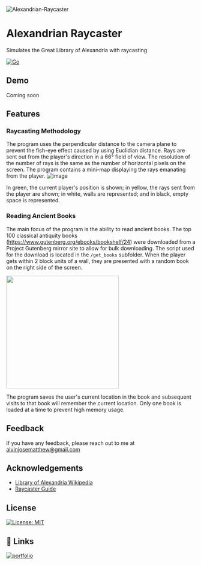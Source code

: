![Alexandrian-Raycaster](https://github.com/user-attachments/assets/e94e726d-4f11-4d76-8343-c78f15ed4a3f)

# Alexandrian Raycaster
Simulates the Great Library of Alexandria with raycasting

[![Go](https://img.shields.io/badge/Go-%2300ADD8.svg?&logo=go&logoColor=white)](#)

## Demo
Coming soon

## Features
### Raycasting Methodology 
The program uses the perpendicular distance to the camera plane to prevent the fish-eye effect caused by using Euclidian distance. Rays are sent out from the player's direction in a 66° field of view. The resolution of the number of rays is the same as the number of horizontal pixels on the screen. The program contains a mini-map displaying the rays emanating from the player.
![image](https://github.com/user-attachments/assets/4e2df10f-1a9c-4fd8-8514-50701fc0ae16)

In green, the current player's position is shown; in yellow, the rays sent from the player are shown; in white, walls are represented; and in black, empty space is represented.

### Reading Ancient Books
The main focus of the program is the ability to read ancient books. The top 100 classical antiquity books (https://www.gutenberg.org/ebooks/bookshelf/24) were downloaded from a Project Gutenberg mirror site to allow for bulk downloading. The script used for the download is located in the `/get_books` subfolder. When the player gets within 2 block units of a wall, they are presented with a random book on the right side of the screen.
<p align="left">
<img src='https://github.com/user-attachments/assets/c16624dc-869c-4f83-97b4-106977e3f889' width='300'>
</p>

The program saves the user's current location in the book and subsequent visits to that book will remember the current location. Only one book is loaded at a time to prevent high memory usage.

## Feedback

If you have any feedback, please reach out to me at alvinjosematthew@gmail.com
## Acknowledgements
- [Library of Alexandria Wikipedia](https://en.wikipedia.org/wiki/Library_of_Alexandria)
- [Raycaster Guide](https://lodev.org/cgtutor/raycasting.html)


## License

[![License: MIT](https://img.shields.io/badge/License-MIT-blue.svg)](https://opensource.org/licenses/MIT)
## 🔗 Links
[![portfolio](https://img.shields.io/badge/my_portfolio-000?style=for-the-badge&logo=ko-fi&logoColor=white)](https://alvinmatthew.com/)
